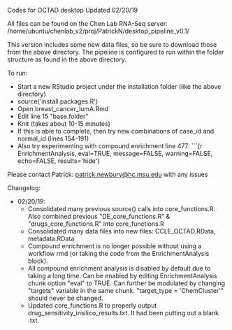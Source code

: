 Codes for OCTAD desktop 
Updated 02/20/19

All files can be found on the Chen Lab RNA-Seq server: 
/home/ubuntu/chenlab_v2/proj/PatrickN/desktop_pipeline_v0.1/

This version includes some new data files, so be sure to download those from the above directory. 
The pipeline is configured to run within the folder structure as found in the above directory.

To run:
- Start a new RStudio project under the installation folder (like the above directory)
- source('install.packages.R')
- Open breast_cancer_lumA.Rmd
- Edit line 15 "base.folder"
- Knit (takes about 10-15 minutes)
- If this is able to complete, then try new combinations of case_id and normal_id (lines 154-191)
- Also try experimenting with compound enrichment 
line 477: ```{r EnrichmentAnalysis, eval=TRUE, message=FALSE, warning=FALSE, echo=FALSE, results='hide'}

Please contact Patrick: patrick.newbury@hc.msu.edu with any issues


Changelog:
<ul>
<li> 02/20/19: <ul>
<li>Consolidated many previous source() calls into core_functions.R. Also combined previous "DE_core_functions.R" & "drugs_core_functions.R" into core_functions.R</li>
<li>Consolidated many data files into new files: CCLE_OCTAD.RData, metadata.RData</li>
<li>Compound enrichment is no longer possible without using a workflow rmd (or taking the code from the EnrichmentAnalysis block).</li>
<li>All compound enrichment analysis is disabled by default due to taking a long time. Can be enabled by editing EnrichmentAnalysis chunk option "eval" to TRUE. Can further be modulated by changing "targets" variable in the same chunk. "target_type = 'ChemCluster'" should never be changed.</li>
<li>Updated core_functions.R to properly output drug_sensitivity_insilico_results.txt. It had been putting out a blank .txt.</li>
</ul>
</li>
</ul>

